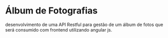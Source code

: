 # Álbum de Fotografias
desenvolvimento de uma API Restful para gestão de um álbum de fotos que será consumido com frontend utilizando angular js.
